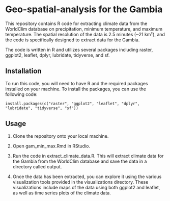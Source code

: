 # Geo-spatial-analysis for the Gambia

This repository contains R code for extracting climate data from the WorldClim database on precipitation, minimum temperature, and maximum temperature. The spatial resolution of the data is 2.5 minutes (~21 km²), and the code is specifically designed to extract data for the Gambia.

The code is written in R and utilizes several packages including raster, ggplot2, leaflet, dplyr, lubridate, tidyverse, and sf.

## Installation
To run this code, you will need to have R and the required packages installed on your machine. To install the packages, you can use the following code:

```{r}
install.packages(c("raster", "ggplot2", "leaflet", "dplyr", "lubridate", "tidyverse", "sf"))
```

## Usage

1. Clone the repository onto your local machine.

2. Open gam_min_max.Rmd in RStudio.

3. Run the code in extract_climate_data.R. This will extract climate data for the Gambia from the WorldClim database and save the data in a directory called output.

4. Once the data has been extracted, you can explore it using the various visualization tools provided in the visualizations directory. These visualizations include maps of the data using both ggplot2 and leaflet, as well as time series plots of the climate data.







